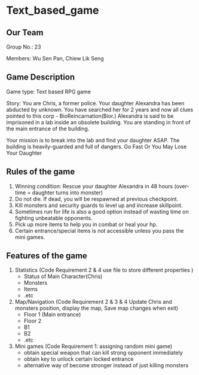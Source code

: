 # Text_based_game
## Our Team
Group No.: 23

Members: Wu Sen Pan, Chiew Lik Seng

## Game Description
Game type: Text based RPG game

Story: You are Chris, a former police. Your daughter Alexandra has been abducted by unknown. You have searched her for 2 years and now all clues pointed to this corp - BioReincarnation(Bior.) Alexandra is said to be imprisoned in a lab inside an obsolete building. You are standing in front of the main entrance of the building.

Your mission is to break into the lab and find your daughter ASAP.
The building is heavily-guarded and full of dangers.
Go Fast Or You May Lose Your Daughter


## Rules of the game
1) Winning condition: Rescue your daughter Alexandra in 48 hours (over-time = daughter turns into monster)
2) Do not die. If dead, you will be respawned at previous checkpoint.
3) Kill monsters and security guards to level up and increase skillpoint.
4) Sometimes run for life is also a good option instead of wasting time on fighting unbeatable opponents. 
5) Pick up more items to help you in combat or heal your hp.
6) Certain entrance/special items is not accessible unless you pass the mini games.

## Features of the game
1. Statistics (Code Requirement 2 & 4 use file to store different properties )
   - Status of Main Character(Chris)
   - Monsters
   - Items
   - .etc
2. Map/Navigation (Code Requirement 2 & 3 & 4 Update Chris and monsters position, display the map, Save map changes when exit)
   - Floor 1 (Main entrance)
   - Floor 2
   - B1
   - B2
   - .etc
3. Mini games (Code Requirement 1: assigning random mini game)
   - obtain special weapon that can kill strong opponent immediately
   - obtain key to unlock certain locked entrance
   - alternative way of become stronger instead of just killing monsters
